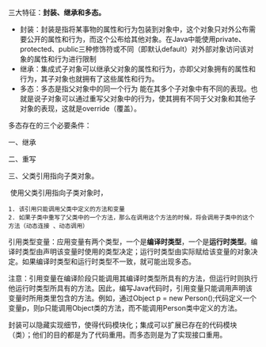三大特征：**封装、继承和多态。**

* 封装：封装是指将某事物的属性和行为包装到对象中，这个对象只对外公布需要公开的属性和行为，而这个公布给其他对象。在Java中能使用private、protected、public三种修饰符或不同（即默认default）对外部对象访问该对象的属性和行为进行限制
* 继承：集成式子对象可以继承父对象的属性和行为，亦即父对象拥有的属性和行为，其子对象也就拥有了这些属性和行为。
* 多态：多态是指父对象中的同一个行为 能在其多个子对象中有不同的表现。也就是说子对象可以通过重写父对象中的行为，使其拥有不同于父对象和其他子对象的表现，这就是override（覆盖）。

多态存在的三个必要条件：

一、继承

二、重写

三、父类引用指向子类对象。

​	使用父类引用指向子类对象时，

 	1. 该引用只能调用父类中定义的方法和变量
 	2. 如果子类中重写了父类中的一个方法，那么在调用这个方法的时候，将会调用子类中的这个方法（动态连接 、动态调用）

引用类型变量：应用变量有两个类型，一个是**编译时类型**，一个是**运行时类型**。编译时类型由声明该变量时使用的类型决定；运行时类型由实际赋给该变量的对象决定。如果编译时类型和运行时类型不一致，就可能出现多态。

注意：引用变量在编译阶段只能调用其编译时类型所具有的方法，但运行时则执行他运行时类型所具有的方法。因此，编写Java代码时，引用变量只能调用声明该变量时所用类里包含的方法。例如，通过Object p = new Person();代码定义一个变量p，则p只能调用Object类的方法，而不能调用Person类中定义的方法。

封装可以隐藏实现细节，使得代码模块化；集成可以扩展已存在的代码模块（类）；他们的目的都是为了代码重用。而多态则是为了实现接口重用。